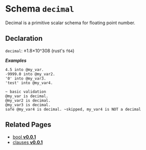 # Schema `decimal`

Decimal is a primitive scalar schema for floating point number.

## Declaration

`decimal`: ±1.8×10^308 (rust's `f64`)

**_Examples_**

```sky
4.5 into @my_var.
-9999.0 into @my_var2.
'0' into @my_var3.
'test' into @my_var4.

~ basic validation
@my_var is decimal.
@my_var2 is decimal.
@my_var3 is decimal.
safe @my_var4 is decimal. ~skipped, my_var4 is NOT a decimal
```

## Related Pages

- [bool **v0.0.1**](../modules/bool-0.0.1.md)
- [clauses **v0.0.1**](../basics/clauses-0.0.1.md)

